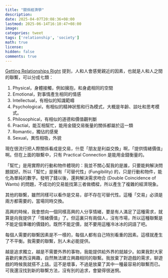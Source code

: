 ```yaml
---
title: "關係經濟學"
description: 
date: 2025-04-07T20:08:36+08:00
lastmod: 2025-06-14T16:10:47+08:00
image: 
categories: tweet
tags: ['relationship', 'society']
math: true
license: 
hidden: false
comments: true
---
```


[Getting Relationships Right](zh/skill/right-sider/#melanie-joy---getting-relationships-right--how-to-build-resilience-and-thrive-in-life-love-and-work) 提到，人和人會感覺親近的因素，也就是人和人之間的聯繫，可以分成七類：

1. Physical，身體接觸，例如擁抱，和身處相同的空間
2. Emotional，對事情產生相同的情感
3. Intellectual，有相似的知識範疇
4. Psychological，有相似的精神狀態和行為模式，大概是年齡、談吐和思考模式。
5. Philosophical，有相似的道德和價值觀判斷
6. Practial，能互相幫忙，能用金錢交易衡量的關係都屬於這一類
6. Romantic，獨佔的感覺
7. Sexual，異性相吸，外貌

現在很流行把人際關係看成是交易，什麼「朋友是利益交換」啊，「提供情緒價值」啊。但在上面的聯繫中，只有 Practical Connection 是能用金錢衡量的。

「幫忙」是用實際的行動和物件體現的：我並不關心幫我的是誰，只要能夠解決問題就好。所以「幫忙」是擁有「可替代性」(Fungibility) 的，只是行動和物件，能化為單純的數字。發明了錢以後，還夠解決需求吻合 (Double Coincidence of Wants) 的問題，不成功的交易能找第三者做橋樑，所以產生了複雜的經濟現象。

其他的聯繫，雖然同樣可以看作是交易，卻不存在可替代性。這種「交易」必須是兩方都需要的，當場同時交換。

高興的時候，我會想向一個同樣高興的人分享情緒，要是有人滿足了這種需求，就算是向我提供了「情緒價值」了。但這裏只有兩個人，沒有市場，所以這種聯繫是不能定個準確的價錢的。既然不能定價，就不要用這種冷冰冰的詞語了吧。

每個人需要的聯繫因素是不一樣的，每個人都有自己特別看重的因素。這樣就產生了不平衡。我需要的聯繫，別人未必能提供。

越是追求獨立，越是不需要外界的事物，我能提供給外界的就越少。如果我對大家喜歡的東西沒興趣，自然無法建立興趣相同的聯繫。我放棄了對遊戲的需求，聊遊戲的時候我就搭不上話。這不是壞事，不過是放棄了其中一種最容易的聯繫而已。可我還沒找到新的聯繫方法，沒有別的追求，會變得很迷惘。


